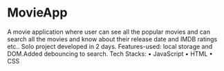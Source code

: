 # MovieApp
A movie application where user can see all the popular movies and can search all the movies and know about their release date and IMDB ratings etc..
Solo project developed in 2 days. Features-used: local storage and DOM.Added debouncing to search. Tech Stacks: • JavaScript • HTML • CSS
